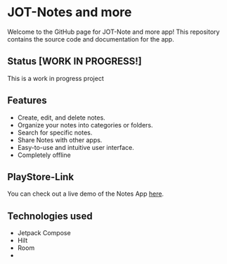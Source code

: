 # JOT-Notes and more

Welcome to the GitHub page for JOT-Note and more app! This repository contains the source code and documentation for the app.

## Status [WORK IN PROGRESS!]
This is a work in progress project

## Features
- Create, edit, and delete notes.
- Organize your notes into categories or folders.
- Search for specific notes.
- Share Notes with other apps.
- Easy-to-use and intuitive user interface.
- Completely offline

## PlayStore-Link
You can check out a live demo of the Notes App [here](url).

## Technologies used

 - Jetpack Compose
 - Hilt
 - Room
 - 

